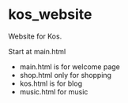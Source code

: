 # kos_website
Website for Kos.

Start at main.html
- main.html is for welcome page
- shop.html only for shopping
- kos.html is for blog
- music.html for music

